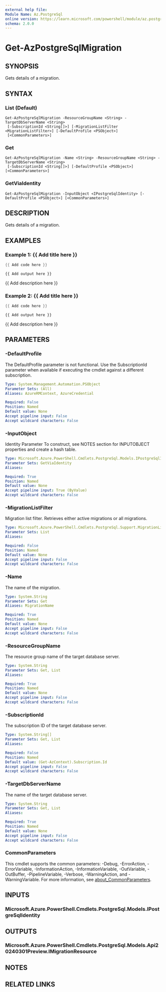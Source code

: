 ```yaml
---
external help file:
Module Name: Az.PostgreSql
online version: https://learn.microsoft.com/powershell/module/az.postgresql/get-azpostgresqlmigration
schema: 2.0.0
---
```


# Get-AzPostgreSqlMigration

## SYNOPSIS
Gets details of a migration.

## SYNTAX

### List (Default)
```
Get-AzPostgreSqlMigration -ResourceGroupName <String> -TargetDbServerName <String>
 [-SubscriptionId <String[]>] [-MigrationListFilter <MigrationListFilter>] [-DefaultProfile <PSObject>]
 [<CommonParameters>]
```

### Get
```
Get-AzPostgreSqlMigration -Name <String> -ResourceGroupName <String> -TargetDbServerName <String>
 [-SubscriptionId <String[]>] [-DefaultProfile <PSObject>] [<CommonParameters>]
```

### GetViaIdentity
```
Get-AzPostgreSqlMigration -InputObject <IPostgreSqlIdentity> [-DefaultProfile <PSObject>] [<CommonParameters>]
```

## DESCRIPTION
Gets details of a migration.

## EXAMPLES

### Example 1: {{ Add title here }}
```powershell
{{ Add code here }}
```

```output
{{ Add output here }}
```

{{ Add description here }}

### Example 2: {{ Add title here }}
```powershell
{{ Add code here }}
```

```output
{{ Add output here }}
```

{{ Add description here }}

## PARAMETERS

### -DefaultProfile
The DefaultProfile parameter is not functional.
Use the SubscriptionId parameter when available if executing the cmdlet against a different subscription.

```yaml
Type: System.Management.Automation.PSObject
Parameter Sets: (All)
Aliases: AzureRMContext, AzureCredential

Required: False
Position: Named
Default value: None
Accept pipeline input: False
Accept wildcard characters: False
```

### -InputObject
Identity Parameter
To construct, see NOTES section for INPUTOBJECT properties and create a hash table.

```yaml
Type: Microsoft.Azure.PowerShell.Cmdlets.PostgreSql.Models.IPostgreSqlIdentity
Parameter Sets: GetViaIdentity
Aliases:

Required: True
Position: Named
Default value: None
Accept pipeline input: True (ByValue)
Accept wildcard characters: False
```

### -MigrationListFilter
Migration list filter.
Retrieves either active migrations or all migrations.

```yaml
Type: Microsoft.Azure.PowerShell.Cmdlets.PostgreSql.Support.MigrationListFilter
Parameter Sets: List
Aliases:

Required: False
Position: Named
Default value: None
Accept pipeline input: False
Accept wildcard characters: False
```

### -Name
The name of the migration.

```yaml
Type: System.String
Parameter Sets: Get
Aliases: MigrationName

Required: True
Position: Named
Default value: None
Accept pipeline input: False
Accept wildcard characters: False
```

### -ResourceGroupName
The resource group name of the target database server.

```yaml
Type: System.String
Parameter Sets: Get, List
Aliases:

Required: True
Position: Named
Default value: None
Accept pipeline input: False
Accept wildcard characters: False
```

### -SubscriptionId
The subscription ID of the target database server.

```yaml
Type: System.String[]
Parameter Sets: Get, List
Aliases:

Required: False
Position: Named
Default value: (Get-AzContext).Subscription.Id
Accept pipeline input: False
Accept wildcard characters: False
```

### -TargetDbServerName
The name of the target database server.

```yaml
Type: System.String
Parameter Sets: Get, List
Aliases:

Required: True
Position: Named
Default value: None
Accept pipeline input: False
Accept wildcard characters: False
```

### CommonParameters
This cmdlet supports the common parameters: -Debug, -ErrorAction, -ErrorVariable, -InformationAction, -InformationVariable, -OutVariable, -OutBuffer, -PipelineVariable, -Verbose, -WarningAction, and -WarningVariable. For more information, see [about_CommonParameters](http://go.microsoft.com/fwlink/?LinkID=113216).

## INPUTS

### Microsoft.Azure.PowerShell.Cmdlets.PostgreSql.Models.IPostgreSqlIdentity

## OUTPUTS

### Microsoft.Azure.PowerShell.Cmdlets.PostgreSql.Models.Api20240301Preview.IMigrationResource

## NOTES

## RELATED LINKS

